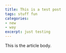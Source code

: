 ```yaml
---
title: This is a test post
tags: stuff fun
categories:
- new
- way
excerpt: just testing
---
```



This is the article body.

